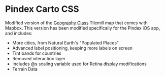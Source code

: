 # Pindex Carto CSS

Modified version of the [Geography Class](http://tiles.mapbox.com/mapbox/map/geography-class#4.00/0.00/0.00) Tilemill map that comes with Mapbox. This version has been modified specifically for the Pindex iOS app, and includes:

* More cities, from Natural Earth's "Populated Places"
* Advanced label positioning, keeping more labels on screen
* Tint bands for countries
* Removed interaction layer
* Includes @s scaling variable used for Retina display modifications
* Terrain Data